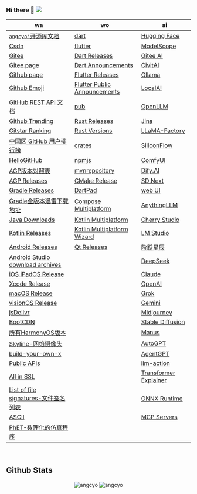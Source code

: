<!-- <img align="right" width="50%"
src="https://github-readme-stats.vercel.app/api?username=angcyo&show_icons=true&include_all_commits=true"
alt="angcyo" style="margin-top:100%" /> -->

### Hi there 👋  ![](https://komarev.com/ghpvc/?username=angcyo&color=blueviolet&label=Count)
<!--
https://github.com/antonkomarev/github-profile-views-counter
-->

| wa                                                                                                              |wo|ai|
|-----------------------------------------------------------------------------------------------------------------|--|--|
| [`angcyo'`开源库文档](https://angcyo.gitee.io/doc)                                                                | [dart](https://dart.dev/)                                                         | [Hugging Face](https://huggingface.co/)
| [Csdn](https://angcyo.blog.csdn.net)                                                                            | [flutter](https://flutter.dev/)                                                  | [ModelScope](https://www.modelscope.cn/home)
| [Gitee](https://gitee.com/angcyo)                                                                               | [Dart Releases](https://github.com/dart-lang/sdk/tags)                           | [Gitee AI](https://ai.gitee.com/)
| [Gitee page](https://angcyo.gitee.io/)                                                                          | [Dart Announcements](https://groups.google.com/a/dartlang.org/g/announce)        | [CivitAI](https://civitai.com/models)
| [Github page](https://angcyo.github.io/)                                                                        | [Flutter Releases](https://github.com/flutter/flutter/tags)                      | [Ollama](https://ollama.com/)
| [Github Emoji](https://www.webfx.com/tools/emoji-cheat-sheet/)                                                  | [Flutter Public Announcements](https://groups.google.com/g/flutter-announce)     | [LocalAI](https://localai.io/)
| [GitHub REST API 文档](https://docs.github.com/zh/rest)                                                          | [pub](https://pub.dev/)                                                          | [OpenLLM](https://bentoml.com/)
| [Github Trending](https://github.com/trending)                                                                  | [Rust Releases](https://github.com/rust-lang/rust/tags)                          | [Jina](https://jina.ai/reader/)
| [Gitstar Ranking](https://gitstar-ranking.com/)                                                                 | [Rust Versions](https://releases.rs/)                                            | [LLaMA-Factory](https://github.com/hiyouga/LLaMA-Factory)
| [中国区 GitHub 用户排行榜](https://china-ranking.32k.site/)                                                        | [crates](https://crates.io/)                                                     | [SiliconFlow](https://siliconflow.cn/zh-cn/)
| [HelloGitHub](https://hellogithub.com/)                                                                         | [npmjs](https://www.npmjs.com/)                                                  | [ComfyUI](https://www.comfy.org/)
| [AGP版本对照表](https://developer.android.google.cn/studio/releases/gradle-plugin?hl=zh_cn#updating-gradle)        | [mvnrepository](https://mvnrepository.com/)                                      | [Dify.AI](https://dify.ai/zh)
| [AGP Releases](https://mvnrepository.com/artifact/com.android.application/com.android.application.gradle.plugin) | [CMake Release](https://cmake.org/cmake/help/latest/release/index.html)          | [SD.Next](https://vladmandic.github.io/sdnext-docs/)
| [Gradle Releases](https://gradle.org/releases/)                                                                 | [DartPad](https://dartpad.dev/)                                                  | [web UI](https://github.com/AUTOMATIC1111/stable-diffusion-webui)
| [Gradle全版本迅雷下载地址](https://angcyo.blog.csdn.net/article/details/78357512#Gradle_376)                       | [Compose Multiplatform](https://www.jetbrains.com/zh-cn/compose-multiplatform/)  | [AnythingLLM](https://anythingllm.com/)
| [Java Downloads](https://www.oracle.com/hk/java/technologies/downloads/)                                        | [Kotlin Multiplatform](https://www.jetbrains.com/zh-cn/kotlin-multiplatform/)    | [Cherry Studio](https://cherry-ai.com/)
| [Kotlin Releases](https://github.com/JetBrains/kotlin/tags)                                                     | [Kotlin Multiplatform Wizard](https://kmp.jetbrains.com/)                        | [LM Studio](https://lmstudio.ai/)
| [Android Releases](https://developer.android.com/about/versions)                                                | [Qt Releases](https://wiki.qt.io/Template:Release_Information)                   | [阶跃星辰](https://www.stepfun.com/)
| [Android Studio download archives](https://developer.android.com/studio/archive)                                |                                                                                  | [DeepSeek](https://www.deepseek.com/)
| [iOS iPadOS Release](https://developer.apple.com/documentation/ios-ipados-release-notes)                        |                                                                                  | [Claude](https://claude.ai/)
| [Xcode Release](https://developer.apple.com/documentation/xcode-release-notes)                                  |                                                                                  | [OpenAI](https://openai.com/)
| [macOS Release](https://developer.apple.com/documentation/macos-release-notes/)                                 |                                                                                  | [Grok](https://grok.com/)
| [visionOS Release](https://developer.apple.com/documentation/visionos-release-notes)                            |                                                                                  | [Gemini](https://gemini.google.com/?hl=zh-cn)
| [jsDelivr](https://www.jsdelivr.com/)                                                                           |                                                                                  | [Midjourney](https://www.midjourney.com/home)
| [BootCDN](https://www.bootcdn.cn/)                                                                              |                                                                                  | [Stable Diffusion](https://stabledifffusion.com/zh)
| [所有HarmonyOS版本](https://developer.huawei.com/consumer/cn/doc/harmonyos-releases/overview-allversion)         |                                                                                  | [Manus](https://manus.im/)
| [Skyline-网络摄像头](https://www.skylinewebcams.com/)                                                            |                                                                                  | [AutoGPT](https://agpt.co/)
| [build-your-own-x](https://github.com/codecrafters-io/build-your-own-x)                                         |                                                                                  | [AgentGPT](https://agentgpt.reworkd.ai/)
| [Public APIs](https://github.com/angcyo/public-apis)                                                            |                                                                                  | [llm-action](https://github.com/liguodongiot/llm-action)
| [All in SSL](https://github.com/allinssl/allinssl)                                                              |                                                                                  | [Transformer Explainer](https://poloclub.github.io/transformer-explainer/)
| [List of file signatures-文件签名列表](https://en.wikipedia.org/wiki/List_of_file_signatures)                     |                                                                                  | [ONNX Runtime](https://onnxruntime.ai/)
| [ASCII](https://zh.wikipedia.org/wiki/ASCII)                                                                    |                                                                                  | [MCP Servers](https://mcp.so/zh)
| [PhET-数理化的仿真程序](https://phet.colorado.edu/zh_CN/)                                                          |                                                                                  | 



<!--
<div>
<a href="https://github.com/angcyo">
<img align="center" src="https://github-readme-stats.vercel.app/api?username=angcyo&show_icons=true&include_all_commits=true" alt="angcyo" />
</a>
</div>
-->

<br />

## Github Stats

<div align="center">
<img src="https://github-readme-stats.vercel.app/api?username=angcyo&show_icons=true&include_all_commits=true&count_private=true&hide_border=true" align="center" alt="angcyo" />
<img src="https://github-readme-stats.vercel.app/api/top-langs/?username=angcyo&hide_border=true" align="center" alt="angcyo" />
</div>

<!--
## Visitors Count
<img height="30px" src = "https://profile-counter.glitch.me/angcyo/count.svg" alt ="Loading">
-->

<!--
**angcyo/angcyo** is a ✨ _special_ ✨ repository because its `README.md` (this file) appears on your GitHub profile.

Here are some ideas to get you started:

- 🔭 I’m currently working on ...
- 🌱 I’m currently learning ...
- 👯 I’m looking to collaborate on ...
- 🤔 I’m looking for help with ...
- 💬 Ask me about ...
- 📫 How to reach me: ...
- 😄 Pronouns: ...
- ⚡ Fun fact: ...
-->
